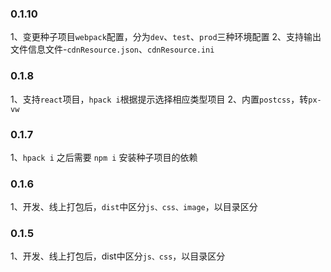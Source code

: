 ### 0.1.10

1、变更种子项目`webpack`配置，分为`dev`、`test`、`prod`三种环境配置
2、支持输出文件信息文件-`cdnResource.json`、`cdnResource.ini`

### 0.1.8

1、支持`react`项目，`hpack i`根据提示选择相应类型项目
2、内置`postcss`，转`px-vw`

### 0.1.7

1、`hpack i` 之后需要 `npm i` 安装种子项目的依赖

### 0.1.6

1、开发、线上打包后，`dist`中区分`js、css、image`，以目录区分

### 0.1.5

1、开发、线上打包后，dist中区分`js、css`，以目录区分